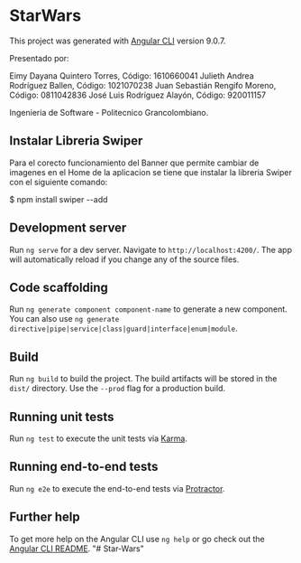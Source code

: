 # StarWars

This project was generated with [Angular CLI](https://github.com/angular/angular-cli) version 9.0.7.

Presentado por:

Eimy Dayana Quintero Torres, Código: 1610660041
Julieth Andrea Rodríguez Ballen, Código: 1021070238 
Juan Sebastián Rengifo Moreno, Código: 0811042836
José Luis Rodríguez Alayón, Código: 920011157

Ingenieria de Software - Politecnico Grancolombiano.

## Instalar Libreria Swiper

Para el corecto funcionamiento del Banner que permite cambiar de imagenes en el Home de la aplicacion se tiene que instalar la libreria Swiper con el siguiente comando:

$ npm install swiper --add

## Development server

Run `ng serve` for a dev server. Navigate to `http://localhost:4200/`. The app will automatically reload if you change any of the source files.

## Code scaffolding

Run `ng generate component component-name` to generate a new component. You can also use `ng generate directive|pipe|service|class|guard|interface|enum|module`.

## Build

Run `ng build` to build the project. The build artifacts will be stored in the `dist/` directory. Use the `--prod` flag for a production build.

## Running unit tests

Run `ng test` to execute the unit tests via [Karma](https://karma-runner.github.io).

## Running end-to-end tests

Run `ng e2e` to execute the end-to-end tests via [Protractor](http://www.protractortest.org/).

## Further help

To get more help on the Angular CLI use `ng help` or go check out the [Angular CLI README](https://github.com/angular/angular-cli/blob/master/README.md).
"# Star-Wars" 
